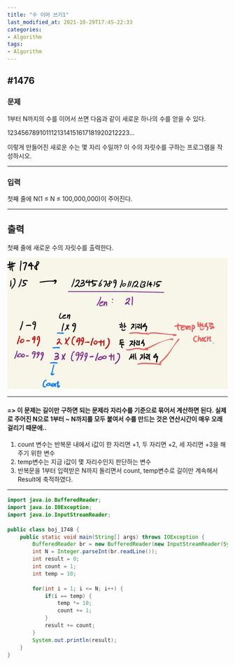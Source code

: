 ```yaml
---
title: "수 이어 쓰기1"
last_modified_at: 2021-10-29T17:45-22:33
categories:
- Algorithm
tags:
- Algorithm
---
```


## #1476

### 문제

1부터 N까지의 수를 이어서 쓰면 다음과 같이 새로운 하나의 수를 얻을 수 있다.

1234567891011121314151617181920212223...

이렇게 만들어진 새로운 수는 몇 자리 수일까? 이 수의 자릿수를 구하는 프로그램을 작성하시오.

---

### 입력

첫째 줄에 N(1 ≤ N ≤ 100,000,000)이 주어진다.

---

## 출력

첫째 줄에 새로운 수의 자릿수를 출력한다.

![1748](/assets/image/algo/1748.jpg)

---

#### => 이 문제는 길이만 구하면 되는 문제라 자리수를 기준으로 묶어서 계산하면 된다. 실제로 주어진 N으로 1부터 ~ N까지를 모두 붙여서 수를 만드는 것은 연산시간이 매우 오래 걸리기 때문에..
1. count 변수는 반복문 내에서 i값이 한 자리면 +1, 두 자리면 +2, 세 자리면 +3을 해주기 위한 변수
2. temp변수는 지금 i값이 몇 자리수인지 판단하는 변수 
3. 반복문을 1부터 입력받은 N까지 돌리면서 count, temp변수로 길이만 계속해서 Result에 축적하였다.

---

```java
import java.io.BufferedReader;
import java.io.IOException;
import java.io.InputStreamReader;

public class boj_1748 {
    public static void main(String[] args) throws IOException {
        BufferedReader br = new BufferedReader(new InputStreamReader(System.in));
        int N = Integer.parseInt(br.readLine());
        int result = 0;
        int count = 1;
        int temp = 10;

        for(int i = 1; i <= N; i++) {
            if(i == temp) {
                temp *= 10;
                count += 1;
            }
            result += count;
        }
        System.out.println(result);
    }
}
```

